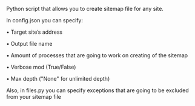 Python script that allows you to create sitemap file for any site.

In config.json you can specify:

  •	  Target site’s address

  •	  Output file name

  •	  Amount of processes that are going to work on creating of the sitemap
  
  •	  Verbose mod (True/False)
  
  •	  Max depth ("None" for unlimited depth)

Also, in files.py you can specify exceptions that are going to be excluded from your sitemap file
